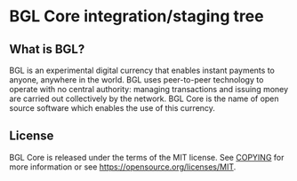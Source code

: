 BGL Core integration/staging tree
=====================================

What is BGL?
----------------

BGL is an experimental digital currency that enables instant payments to
anyone, anywhere in the world. BGL uses peer-to-peer technology to operate
with no central authority: managing transactions and issuing money are carried
out collectively by the network. BGL Core is the name of open source
software which enables the use of this currency.

License
-------

BGL Core is released under the terms of the MIT license. See [COPYING](COPYING) for more
information or see https://opensource.org/licenses/MIT.
